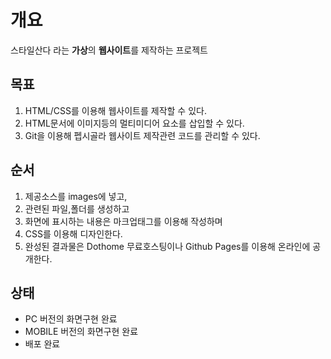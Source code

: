 # 개요
스타일산다 라는 **가상**의 **웹사이트**를 제작하는 프로젝트

## 목표
1. HTML/CSS를 이용해 웹사이트를 제작할 수 있다.
2. HTML문서에 이미지등의 멀티미디어 요소를 삽입할 수 있다.
3. Git을 이용해 펩시골라 웹사이트 제작관련 코드를 관리할 수 있다.

## 순서
1. 제공소스를 images에 넣고,
2. 관련된 파일,폴더를 생성하고
3. 화면에 표시하는 내용은 마크업태그를 이용해 작성하며
4. CSS를 이용해 디자인한다.
5. 완성된 결과물은 Dothome 무료호스팅이나 Github Pages를 이용해 온라인에 공개한다.

## 상태
- PC 버전의 화면구현 완료
- MOBILE 버전의 화면구현 완료
- 배포 완료